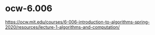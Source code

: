 # ocw-6.006
https://ocw.mit.edu/courses/6-006-introduction-to-algorithms-spring-2020/resources/lecture-1-algorithms-and-computation/
